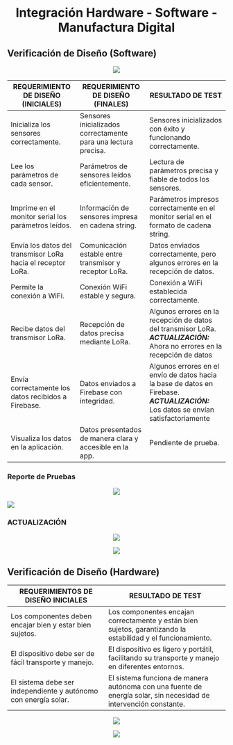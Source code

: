 <h1 align = "center">Integración Hardware - Software - Manufactura Digital</h1>
<h2 align = "left">Verificación de Diseño (Software)</h2>

<p align="center" float="left">  <img src="https://github.com/GreisyJhoana05/Grupo2-FdD/blob/main/FdD/Imagenes/Integraci%C3%B3n%20Hardware%20y%20Software/F1.png"/> </p>

| **REQUERIMIENTO DE DISEÑO (INICIALES)**                    | **REQUERIMIENTO DE DISEÑO (FINALES)**                           | **RESULTADO DE TEST**                                                                                           |
|------------------------------------------------------------|-----------------------------------------------------------------|---------------------------------------------------------------------------------------------------------------|
| Inicializa los sensores correctamente.                     | Sensores inicializados correctamente para una lectura precisa.  | Sensores inicializados con éxito y funcionando correctamente.                                                  |
| Lee los parámetros de cada sensor.                         | Parámetros de sensores leídos eficientemente.                   | Lectura de parámetros precisa y fiable de todos los sensores.                                                  |
| Imprime en el monitor serial los parámetros leídos.        | Información de sensores impresa en cadena string.               | Parámetros impresos correctamente en el monitor serial en el formato de cadena string.                          |
| Envía los datos del transmisor LoRa hacia el receptor LoRa.| Comunicación estable entre transmisor y receptor LoRa.          | Datos enviados correctamente, pero algunos errores en la recepción de datos.                                   |
| Permite la conexión a WiFi.                                | Conexión WiFi estable y segura.                                 | Conexión a WiFi establecida correctamente.                                                                     |
| Recibe datos del transmisor LoRa.                          | Recepción de datos precisa mediante LoRa.                       | Algunos errores en la recepción de datos del transmisor LoRa. ***ACTUALIZACIÓN:*** Ahora no errores en la recepción de datos                                                  |
| Envía correctamente los datos recibidos a Firebase.        | Datos enviados a Firebase con integridad.                       | Algunos errores en el envío de datos hacia la base de datos en Firebase. ***ACTUALIZACIÓN:*** Los datos se envían satisfactoriamente                                        |
| Visualiza los datos en la aplicación.                      | Datos presentados de manera clara y accesible en la app.        | Pendiente de prueba.                                                                                           |
### Reporte de Pruebas
<p align="center" float="left">  <img src="https://github.com/GreisyJhoana05/Grupo2-FdD/blob/main/FdD/Imagenes/Integraci%C3%B3n%20Hardware%20y%20Software/F2.png"/> </p>
<p align="left" float="left">  <img src="https://github.com/GreisyJhoana05/Grupo2-FdD/blob/main/FdD/Imagenes/Integraci%C3%B3n%20Hardware%20y%20Software/F3.png"/> </p>


### ACTUALIZACIÓN
<p align="center" float="left">  <img src="https://github.com/GreisyJhoana05/Grupo2-FdD/blob/main/FdD/Imagenes/Integraci%C3%B3n%20Hardware%20y%20Software/P1.png"/> </p>
<p align="center" float="left">  <img src="https://github.com/GreisyJhoana05/Grupo2-FdD/blob/main/FdD/Imagenes/Integraci%C3%B3n%20Hardware%20y%20Software/P2.png"/> </p>

<h2 align = "left">Verificación de Diseño (Hardware)</h2>

| **REQUERIMIENTOS DE DISEÑO INICIALES**                     | **RESULTADO DE TEST**                                                                                           |
|------------------------------------------------------------|-----------------------------------------------------------------------------------------------------------------|
| Los componentes deben encajar bien y estar bien sujetos.   | Los componentes encajan correctamente y están bien sujetos, garantizando la estabilidad y el funcionamiento.    |
| El dispositivo debe ser de fácil transporte y manejo.      | El dispositivo es ligero y portátil, facilitando su transporte y manejo en diferentes entornos.                 |
| El sistema debe ser independiente y autónomo con energía solar.    | El sistema funciona de manera autónoma con una fuente de energía solar, sin necesidad de intervención constante.|

<p align="center" float="left">  <img src="https://github.com/GreisyJhoana05/Grupo2-FdD/blob/main/FdD/Imagenes/Integraci%C3%B3n%20Hardware%20y%20Software/P3.jpg"/> </p>
<p align="center" float="left">  <img src="https://github.com/GreisyJhoana05/Grupo2-FdD/blob/main/FdD/Imagenes/Integraci%C3%B3n%20Hardware%20y%20Software/P4.jpg"/> </p>
